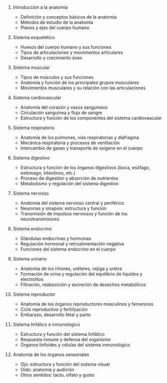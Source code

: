 1. Introducción a la anatomía
   - Definición y conceptos básicos de la anatomía
   - Métodos de estudio de la anatomía
   - Planos y ejes del cuerpo humano

2. Sistema esquelético
   - Huesos del cuerpo humano y sus funciones
   - Tipos de articulaciones y movimientos articulares
   - Desarrollo y crecimiento óseo

3. Sistema muscular
   - Tipos de músculos y sus funciones
   - Anatomía y función de los principales grupos musculares
   - Movimientos musculares y su relación con las articulaciones

4. Sistema cardiovascular
   - Anatomía del corazón y vasos sanguíneos
   - Circulación sanguínea y flujo de sangre
   - Estructura y función de los componentes del sistema cardiovascular

5. Sistema respiratorio
   - Anatomía de los pulmones, vías respiratorias y diafragma
   - Mecánica respiratoria y procesos de ventilación
   - Intercambio de gases y transporte de oxígeno en el cuerpo

6. Sistema digestivo
   - Estructura y función de los órganos digestivos (boca, esófago, estómago, intestinos, etc.)
   - Proceso de digestión y absorción de nutrientes
   - Metabolismo y regulación del sistema digestivo

7. Sistema nervioso
   - Anatomía del sistema nervioso central y periférico
   - Neuronas y sinapsis: estructura y función
   - Transmisión de impulsos nerviosos y función de los neurotransmisores

8. Sistema endocrino
   - Glándulas endocrinas y hormonas
   - Regulación hormonal y retroalimentación negativa
   - Funciones del sistema endocrino en el cuerpo

9. Sistema urinario
   - Anatomía de los riñones, uréteres, vejiga y uretra
   - Formación de orina y regulación del equilibrio de líquidos y electrolitos
   - Filtración, reabsorción y excreción de desechos metabólicos

10. Sistema reproductor
    - Anatomía de los órganos reproductores masculinos y femeninos
    - Ciclo reproductivo y fertilización
    - Embarazo, desarrollo fetal y parto

11. Sistema linfático e inmunológico
    - Estructura y función del sistema linfático
    - Respuesta inmune y defensa del organismo
    - Órganos linfoides y células del sistema inmunológico

12. Anatomía de los órganos sensoriales
    - Ojo: estructura y función del sistema visual
    - Oído: anatomía y audición
    - Otros sentidos: tacto, olfato y gusto

